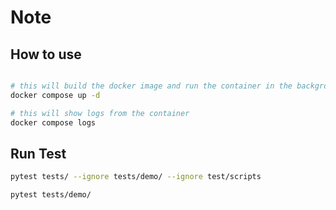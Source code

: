 # Note



## How to use
```sh

# this will build the docker image and run the container in the background
docker compose up -d

# this will show logs from the container
docker compose logs

```

## Run Test
```sh
pytest tests/ --ignore tests/demo/ --ignore test/scripts

pytest tests/demo/

```